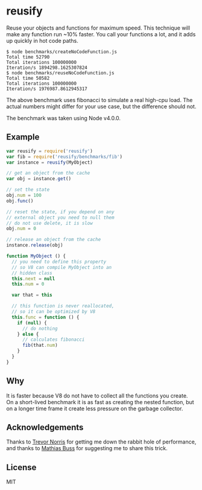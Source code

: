 # reusify

Reuse your objects and functions for maximum speed. This technique will
make any function run ~10% faster. You call your functions a
lot, and it adds up quickly in hot code paths.

```
$ node benchmarks/createNoCodeFunction.js
Total time 52790
Total iterations 100000000
Iteration/s 1894298.1625307824
$ node benchmarks/reuseNoCodeFunction.js
Total time 50582
Total iterations 100000000
Iteration/s 1976987.8612945317
```

The above benchmark uses fibonacci to simulate a real high-cpu load.
The actual numbers might differ for your use case, but the difference
should not.

The benchmark was taken using Node v4.0.0.

## Example

```js
var reusify = require('reusify')
var fib = require('reusify/benchmarks/fib')
var instance = reusify(MyObject)

// get an object from the cache
var obj = instance.get()

// set the state
obj.num = 100
obj.func()

// reset the state, if you depend on any
// external object you need to null them
// do not use delete, it is slow
obj.num = 0

// release an object from the cache
instance.release(obj)

function MyObject () {
  // you need to define this property
  // so V8 can compile MyObject into an
  // hidden class
  this.next = null
  this.num = 0

  var that = this

  // this function is never reallocated,
  // so it can be optimized by V8
  this.func = function () {
    if (null) {
      // do nothing
    } else {
      // calculates fibonacci
      fib(that.num)
    }
  }
}
```

## Why

It is faster because V8 do not have to collect all the functions you
create. On a short-lived benchmark it is as fast as creating the
nested function, but on a longer time frame it create less
pressure on the garbage collector.

## Acknowledgements

Thanks to [Trevor Norris](https://github.com/trevnorris) for
getting me down the rabbit hole of performance, and thanks to [Mathias
Buss](http://github.com/mafintosh) for suggesting me to share this
trick.

## License

MIT
